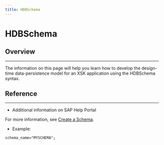 ```yaml
---
title: HDBSchema
---
```


HDBSchema
===

## Overview
---

The information on this page will help you learn how to develop the design-time data-persistence model for an XSK application using the HDBSchema syntax.

## Reference
---

* Additional information on SAP Help Portal

For more information, see [Create a Schema](https://help.sap.com/viewer/cc2b23beaa3344aebffa2f6e717df049/2.0.02/en-US/8a825cbbe16a45a08987d9940d9f9f0f.html).

* Example:

```
schema_name="MYSCHEMA";
```
